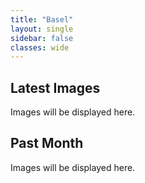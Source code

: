 ```yaml
---
title: "Basel"
layout: single
sidebar: false
classes: wide
---
```


## Latest Images

Images will be displayed here.

## Past Month

Images will be displayed here.
